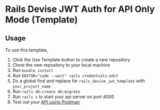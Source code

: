 # Rails Devise JWT Auth for API Only Mode (Template)

## Usage

To use this template,

1. Click the Use Template button to create a new repository
2. Clone the new repository to your local machine
3. Run `bundle install`
4. Run `EDITOR="code --wait" rails credentials:edit`
5. Do a global find and replace for `rails_devise_jwt_template` with `your_project_name`
6. Run `rails db:create db:migrate`
7. Run `rails s` to start your api server on port 4000
8. Test out your [API using Postman](https://www.postman.com/orange-capsule-983544/workspace/rails-jwt)
